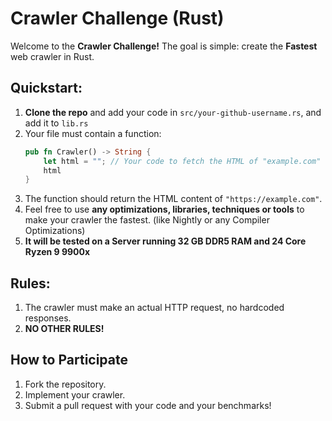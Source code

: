 # Crawler Challenge (Rust)

Welcome to the **Crawler Challenge!** The goal is simple: create the **Fastest** web crawler in Rust.

## Quickstart:

1. **Clone the repo** and add your code in `src/your-github-username.rs`, and add it to `lib.rs`
2. Your file must contain a function:
   ```rust
   pub fn Crawler() -> String {
       let html = ""; // Your code to fetch the HTML of "example.com"
       html
   }
   ```
3. The function should return the HTML content of `"https://example.com"`.
4. Feel free to use **any optimizations, libraries, techniques or tools** to make your crawler the fastest. (like Nightly or any Compiler Optimizations)
5. **It will be tested on a Server running 32 GB DDR5 RAM and 24 Core Ryzen 9 9900x**

## Rules:

1. The crawler must make an actual HTTP request, no hardcoded responses.
2. **NO OTHER RULES!**

## How to Participate

1. Fork the repository.
2. Implement your crawler.
3. Submit a pull request with your code and your benchmarks!


